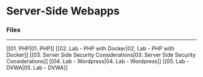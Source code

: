 # Server-Side Webapps

### Files
---
[[01. PHP|01. PHP]]
[[02. Lab - PHP with Docker|02. Lab - PHP with Docker]]
[[03. Server Side Security Considerations|03. Server Side Security Considerations]]
[[04. Lab - Wordpress|04. Lab - Wordpress]]
[[05. Lab - DVWA|05. Lab - DVWA]]
